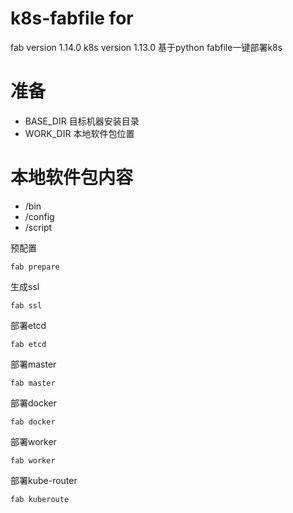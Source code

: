 # k8s-fabfile for
fab version 1.14.0
k8s version 1.13.0
基于python fabfile一键部署k8s

# 准备
+ BASE_DIR 目标机器安装目录
+ WORK_DIR 本地软件包位置

# 本地软件包内容
+ /bin
+ /config
+ /script

预配置
````
fab prepare
````
生成ssl
````
fab ssl
````
部署etcd
````
fab etcd
````
部署master
````
fab master
````
部署docker
````
fab docker
````
部署worker
````
fab worker
````
部署kube-router
````
fab kuberoute
````